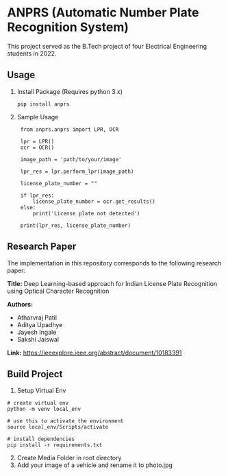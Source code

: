 # ANPRS (Automatic Number Plate Recognition System)

This project served as the B.Tech project of four Electrical Engineering students in 2022.

## Usage

1. Install Package (Requires python 3.x)
   ```
   pip install anprs
   ```
2. Sample Usage
   ```
    from anprs.anprs import LPR, OCR

    lpr = LPR()
    ocr = OCR()

    image_path = 'path/to/your/image'

    lpr_res = lpr.perform_lpr(image_path)

    license_plate_number = ""

    if lpr_res:
        license_plate_number = ocr.get_results()
    else:
        print('License plate not detected')

    print(lpr_res, license_plate_number)
   ```

## Research Paper

The implementation in this repository corresponds to the following research paper:

**Title:** Deep Learning-based approach for Indian License Plate Recognition using Optical Character Recognition

**Authors:** 
- Atharvraj Patil
- Aditya Upadhye
- Jayesh Ingale
- Sakshi Jaiswal
  
**Link:** https://ieeexplore.ieee.org/abstract/document/10183391


## Build Project

1. Setup Virtual Env

```
# create virtual env
python -m venv local_env

# use this to activate the environment
source local_env/Scripts/activate

# install dependencies
pip install -r requirements.txt
```

2. Create Media Folder in root directory
3. Add your image of a vehicle and rename it to photo.jpg